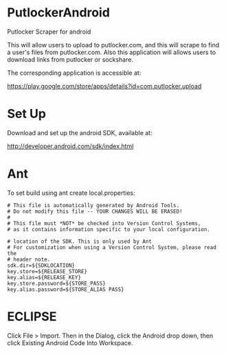 PutlockerAndroid
================

Putlocker Scraper for android

This will allow users to upload to putlocker.com, and this will scrape to find a user's files from putlocker.com. Also this application will allows users to download links from putlocker or sockshare. 

The corresponding application is accessible at:

https://play.google.com/store/apps/details?id=com.putlocker.upload

Set Up
======

Download and set up the android SDK, available at:

http://developer.android.com/sdk/index.html

Ant
===

To set build using ant create local.properties:

    # This file is automatically generated by Android Tools.
    # Do not modify this file -- YOUR CHANGES WILL BE ERASED!
    #
    # This file must *NOT* be checked into Version Control Systems,
    # as it contains information specific to your local configuration.

    # location of the SDK. This is only used by Ant
    # For customization when using a Version Control System, please read the
    # header note.
    sdk.dir=${SDKLOCATION}
    key.store=${RELEASE_STORE}
    key.alias=${RELEASE_KEY}
    key.store.password=${STORE_PASS}
    key.alias.password=${STORE_ALIAS PASS}

ECLIPSE
=======

Click File > Import. Then in the Dialog, click the Android drop down, then click Existing Android Code Into Workspace.


